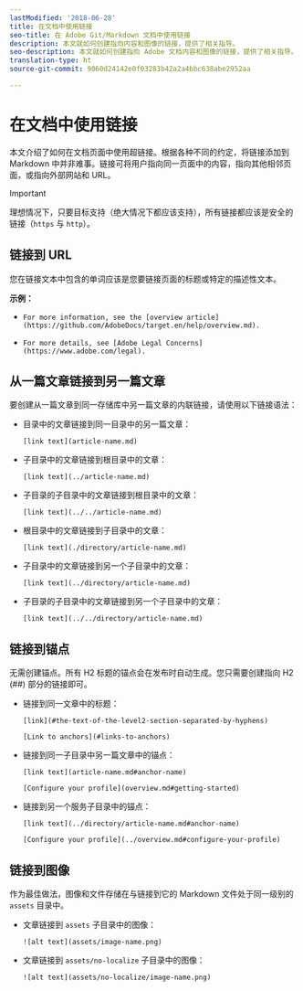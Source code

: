 ```yaml
---
lastModified: '2018-06-28'
title: 在文档中使用链接
seo-title: 在 Adobe Git/Markdown 文档中使用链接
description: 本文就如何创建指向内容和图像的链接，提供了相关指导。
seo-description: 本文就如何创建指向 Adobe 文档内容和图像的链接，提供了相关指导。
translation-type: ht
source-git-commit: 9060d24142e0f03283b42a2a4bbc638abe2952aa

---
```



# 在文档中使用链接

本文介绍了如何在文档页面中使用超链接。根据各种不同的约定，将链接添加到 Markdown 中并非难事。链接可将用户指向同一页面中的内容，指向其他相邻页面，或指向外部网站和 URL。

> [!IMPORTANT]
> 理想情况下，只要目标支持（绝大情况下都应该支持），所有链接都应该是安全的链接（`https` 与 `http`）。

## 链接到 URL

您在链接文本中包含的单词应该是您要链接页面的标题或特定的描述性文本。

**示例：**

- `For more information, see the [overview article](https://github.com/AdobeDocs/target.en/help/overview.md).`

- `For more details, see [Adobe Legal Concerns](https://www.adobe.com/legal).`

## 从一篇文章链接到另一篇文章

要创建从一篇文章到同一存储库中另一篇文章的内联链接，请使用以下链接语法：

- 目录中的文章链接到同一目录中的另一篇文章：

   `[link text](article-name.md)`

- 子目录中的文章链接到根目录中的文章：

   `[link text](../article-name.md)`

- 子目录的子目录中的文章链接到根目录中的文章：

   `[link text](../../article-name.md)`

- 根目录中的文章链接到子目录中的文章：

   `[link text](./directory/article-name.md)`

- 子目录中的文章链接到另一个子目录中的文章：

   `[link text](../directory/article-name.md)`

- 子目录的子目录中的文章链接到另一个子目录中的文章：

   `[link text](../../directory/article-name.md)`

## 链接到锚点

无需创建锚点。所有 H2 标题的锚点会在发布时自动生成。您只需要创建指向 H2 (##) 部分的链接即可。

- 链接到同一文章中的标题：

   `[link](#the-text-of-the-level2-section-separated-by-hyphens)`

   `[Link to anchors](#links-to-anchors)`

- 链接到同一子目录中另一篇文章中的锚点：

   `[link text](article-name.md#anchor-name)`

   `[Configure your profile](overview.md#getting-started)`

- 链接到另一个服务子目录中的锚点：

   `[link text](../directory/article-name.md#anchor-name)`

   `[Configure your profile](../overview.md#configure-your-profile)`

## 链接到图像

作为最佳做法，图像和文件存储在与链接到它的 Markdown 文件处于同一级别的 `assets` 目录中。

- 文章链接到 `assets` 子目录中的图像：

   `![alt text](assets/image-name.png)`

- 文章链接到 `assets/no-localize` 子目录中的图像：

   `![alt text](assets/no-localize/image-name.png)`

<!--
## Bob's link test

<table id="table_C27955F6B52A45B28BEEAAF14FFC86D8"> 
 <thead> 
  <tr> 
   <th colname="col1" class="entry"> File Type </th> 
   <th colname="col2" class="entry"> Description </th> 
  </tr> 
 </thead>
 <tbody> 
  <tr> 
   <td colname="col1"> <p> <span class="filepath"> .csv </span> </p> </td> 
   <td colname="col2"> <p>A comma-separated values file (such as one created in Excel). This is the file that contains the customer attribute data. See [Link TEST](/help/setup/full-workflow.md) </p> <p> <b>Naming requirements:</b> Ensure that file name extensions do not contain white spaces. </p> </td> 
  </tr> 
  <tr> 
   <td colname="col1"> <p> <span class="filepath"> .fin </span> </p> </td> 
   <td colname="col2"> <p>(Required) The <span class="filepath"> .fin </span> file tells the system that you are finished uploading data. The name of the <span class="filepath"> .fin </span> file must match the name of the <span class="filepath"> .csv </span> file. </p> <p>Adobe recommends creating an empty text file with a <span class="filepath"> .fin </span> extension. An empty file saves space and upload time. </p> <p> <p>Note:  Renaming a <span class="filepath"> .fin </span> file is not allowed after it is uploaded. The <span class="filepath"> .fin </span> file must be uploaded separately and cannot be a renamed, previously uploaded file. </p> </p> <p>After you upload the <span class="filepath"> .fin </span> file in the customer attributes FTP, the system retrieves data quickly (within one minute). This differs from other Adobe FTP-based systems, which pick up data less frequently (around once per hour). </p> <p>The <span class="filepath"> .fin </span> file is not required when using the drag-and-drop upload method. </p> </td> 
  </tr> 
  <tr> 
   <td colname="col1"> <p> <span class="filepath"> .gz </span> or <span class="filepath"> .zip </span> </p> </td> 
   <td colname="col2"> <p> <span class="filepath"> .gz </span> (gzip) or <span class="filepath"> .zip </span> - for compressed files. A <span class="filepath"> .zip </span> file cannot contain more than one file in the archive. </p> <p> <b>Naming requirements:</b> The name of the <span class="filepath"> .zip </span> or <span class="filepath"> .gz </span> should match the name of the <span class="filepath"> .csv </span>. For example, if your <span class="filepath"> .csv </span> file is <span class="filepath"> crm_small.csv </span>, the <span class="filepath"> .zip </span> file should be <span class="filepath"> crm_small.csv.zip </span>. </p> <p>The .fin file must match the .csv. </p> </td> 
  </tr> 
 </tbody> 
</table>
-->
